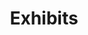 ---
title: Exhibits
layout: exibits 
permalink: exibits.html
description: stories/digital exibits related to the Germantown YWCA
---
